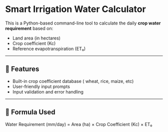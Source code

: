 # Smart Irrigation Water Calculator

This is a Python-based command-line tool to calculate the daily **crop water requirement** based on:
- Land area (in hectares)
- Crop coefficient (Kc)
- Reference evapotranspiration (ET₀)

---

## 🚀 Features

- Built-in crop coefficient database ( wheat, rice, maize, etc)
- User-friendly input prompts
- Input validation and error handling

---

## 🧠 Formula Used

Water Requirement (mm/day) = Area (ha) × Crop Coefficient (Kc) × ET₀


